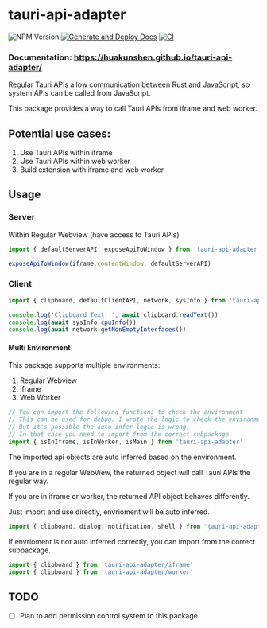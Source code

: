 # tauri-api-adapter

![NPM Version](https://img.shields.io/npm/v/tauri-api-adapter)
[![Generate and Deploy Docs](https://github.com/HuakunShen/tauri-api-adapter/actions/workflows/docs.yml/badge.svg)](https://github.com/HuakunShen/tauri-api-adapter/actions/workflows/docs.yml)
[![CI](https://github.com/HuakunShen/tauri-api-adapter/actions/workflows/ci.yml/badge.svg)](https://github.com/HuakunShen/tauri-api-adapter/actions/workflows/ci.yml)

### Documentation: https://huakunshen.github.io/tauri-api-adapter/

Regular Tauri APIs allow communication between Rust and JavaScript, so system APIs can be called from JavaScript.

This package provides a way to call Tauri APIs from iframe and web worker.

## Potential use cases:

1. Use Tauri APIs within iframe
2. Use Tauri APIs within web worker
3. Build extension with iframe and web worker

## Usage

### Server

Within Regular Webview (have access to Tauri APIs)

```ts
import { defaultServerAPI, exposeApiToWindow } from 'tauri-api-adapter'

exposeApiToWindow(iframe.contentWindow, defaultServerAPI)
```

### Client

```ts
import { clipboard, defaultClientAPI, network, sysInfo } from 'tauri-api-adapter'

console.log('Clipboard Text: ', await clipboard.readText())
console.log(await sysInfo.cpuInfo())
console.log(await network.getNonEmptyInterfaces())
```

#### Multi Environment

This package supports multiple environments:

1. Regular Webview
2. iframe
3. Web Worker

```ts
// You can import the following functions to check the environment
// This can be used for debug. I wrote the logic to check the environment in the package.
// But it's possible the auto infer logic is wrong.
// In that case you need to import from the correct subpackage
import { isInIframe, isInWorker, isMain } from 'tauri-api-adapter'
```

The imported api objects are auto inferred based on the environment.

If you are in a regular WebView, the returned object will call Tauri APIs the regular way.

If you are in iframe or worker, the returned API object behaves differently.

Just import and use directly, envrioment will be auto inferred.

```ts
import { clipboard, dialog, notification, shell } from 'tauri-api-adapter'
```

If envrioment is not auto inferred correctly, you can import from the correct subpackage.

```ts
import { clipboard } from 'tauri-api-adapter/iframe'
import { clipboard } from 'tauri-api-adapter/worker'
```

## TODO

- [ ] Plan to add permission control system to this package.
